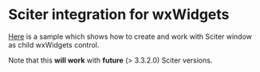 # Sciter integration for wxWidgets

[Here](tree/master/child) is a sample which shows how to create and work with Sciter window as child wxWidgets control.

Note that this **will work** with **future** (> 3.3.2.0) Sciter versions.

